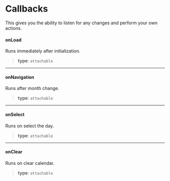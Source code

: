 # Callbacks

This gives you the ability to listen for any changes and perform your own actions.

#### onLoad
Runs immediately after initialization.

> **type**: `attachable`

---

#### onNavigation
Runs after month change.

> **type**: `attachable`

---

#### onSelect
Runs on select the day.

> **type**: `attachable`

---

#### onClear
Runs on clear calendar.

> **type**: `attachable`
